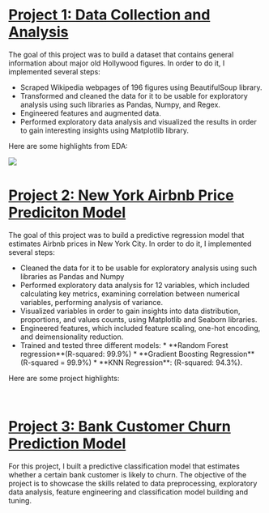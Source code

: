 # [Project 1: Data Collection and Analysis](https://github.com/dabykov/Projects/tree/main/project-1)
The goal of this project was to build a dataset that contains general information about major old Hollywood figures. In order to do it, I implemented several steps:
<ul>
<li> Scraped Wikipedia webpages of 196 figures using BeautifulSoup library. </li>
<li> Transformed and cleaned the data for it to be usable for exploratory analysis using such libraries as Pandas, Numpy, and Regex. </li>
<li> Engineered features and augmented data.</li>
<li> Performed exploratory data analysis and visualized the results in order to gain interesting insights using Matplotlib library.</li> </ul>
Here are some highlights from EDA:
<br>

![](https://github.com/dabykov/Data-Science-Portfolio/blob/main/docs/assets/countries1.png)
![]()
![]()

# [Project 2: New York Airbnb Price Prediciton Model](https://github.com/dabykov/Projects/tree/main/project-2)
 The goal of this project was to build a predictive regression model that estimates Airbnb prices in New York City. In order to do it, I implemented several steps:
 <ul>
    <li> Cleaned the data for it to be usable for exploratory analysis using such libraries as Pandas and Numpy</li>
    <li> Performed exploratory data analysis for 12 variables, which included calculating key metrics, examining correlation between numerical variables, performing analysis of variance.</li>
    <li> Visualized variables in order to gain insights into data distribution, proportions, and values counts, using Matplotlib and Seaborn libraries.</li>
    <li> Engineered features, which included feature scaling, one-hot encoding, and deimensionality reduction.</li>
    <li> Trained and tested three different models:
     *	**Random Forest regression**(R-squared: 99.9%)
     *	**Gradient Boosting Regression** (R-squared = 99.9%)
     *	**KNN Regression**: (R-squared: 94.3%).</li>
</ul>
    
Here are some project highlights:

![]()
![]()
![]()

# [Project 3: Bank Customer Churn Prediction Model](https://github.com/dabykov/Projects/tree/main/project-3)
For this project, I built a predictive classification model that estimates whether a certain bank customer is likely to churn. The objective of the project is to showcase the skills related to data preprocessing, exploratory data analysis, feature engineering and classification model building and tuning.
